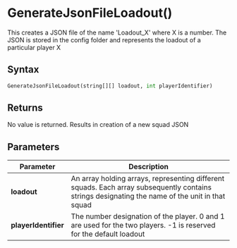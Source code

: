 # GenerateJsonFileLoadout()
This creates a JSON file of the name 'Loadout_X' where X is a number. The JSON is stored in the config folder and represents the loadout of a particular player X

## Syntax
```python
GenerateJsonFileLoadout(string[][] loadout, int playerIdentifier)
```

## Returns
No value is returned. Results in creation of a new squad JSON

## Parameters
|Parameter      |Description        |
|---------------|-------------------|
|**loadout**    |An array holding arrays, representing different squads. Each array subsequently contains strings designating the name of the unit in that squad|
|**playerIdentifier**|The number designation of the player. 0 and 1 are used for the two players. -1 is reserved for the default loadout|